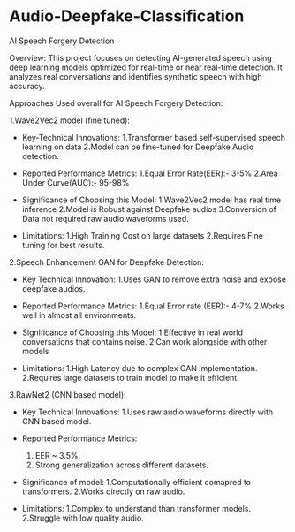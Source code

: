 # Audio-Deepfake-Classification
AI Speech Forgery Detection

Overview:
This project focuses on detecting AI-generated speech using deep learning models optimized for real-time or near real-time detection. It analyzes real conversations and identifies synthetic speech with high accuracy.

Approaches Used overall for AI Speech Forgery Detection:

1.Wave2Vec2 model (fine tuned):
  * Key-Technical Innovations:
      1.Transformer based self-supervised speech learning on data
      2.Model can be fine-tuned for Deepfake Audio detection.

  * Reported Performance Metrics:
      1.Equal Error Rate(EER):- 3-5%
      2.Area Under Curve(AUC):- 95-98%

  * Significance of Choosing this Model:
     1.Wave2Vec2 model has real time inference
     2.Model is Robust against Deepfake audios
     3.Conversion of Data not required raw audio waveforms used.

  * Limitations:
     1.High Training Cost on large datasets
     2.Requires Fine tuning for best results.

2.Speech Enhancement GAN for Deepfake Detection:
  * Key Technical Innovation:
     1.Uses GAN to remove extra noise and expose deepfake audios.

  * Reported Performance Metrics:
    1.Equal Error rate (EER):- 4-7%
    2.Works well in almost all environments.

  * Significance of Choosing this Model:
    1.Effective in real world conversations that contains noise.
    2.Can work alongside with other models

  * Limitations:
    1.High Latency due to complex GAN implementation.
    2.Requires large datasets to train model to make it efficient.

3.RawNet2 (CNN based model):
  * Key Technical Innovations:
    1.Uses raw audio waveforms directly with CNN based model.

  * Reported Performance Metrics:
    1. EER ~ 3.5%.
    2. Strong generalization across different datasets.

  * Significance of model:
    1.Computationally efficient comapred to transformers.
    2.Works directly on raw audio.

  * Limitations:
    1.Complex to understand than transformer models.
    2.Struggle with low quality audio.
    


